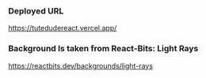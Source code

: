 ### Deployed URL

https://tutedudereact.vercel.app/



### Background Is taken from React-Bits: Light Rays 
https://reactbits.dev/backgrounds/light-rays

